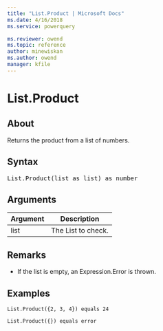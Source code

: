 ```yaml
---
title: "List.Product | Microsoft Docs"
ms.date: 4/16/2018
ms.service: powerquery

ms.reviewer: owend
ms.topic: reference
author: minewiskan
ms.author: owend
manager: kfile
---
```

# List.Product

  
## About  
Returns the product from a list of numbers.  
  
## Syntax

<pre>
List.Product(list as list) as number  
</pre>
  
## Arguments  
  
|Argument|Description|  
|------------|---------------|  
|list|The List to check.|  
  
## <a name="__toc360789396"></a>Remarks  
  
-   If the list is empty, an Expression.Error is thrown.  
  
## Examples  
  
```powerquery-m 
List.Product({2, 3, 4}) equals 24  
```  
  
```powerquery-m
List.Product({}) equals error  
```  
